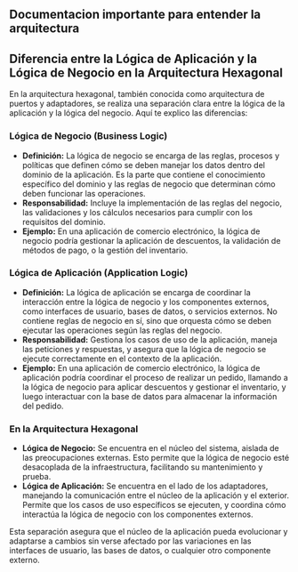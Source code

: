 ## Documentacion importante para entender la arquitectura



## Diferencia entre la Lógica de Aplicación y la Lógica de Negocio en la Arquitectura Hexagonal

En la arquitectura hexagonal, también conocida como arquitectura de puertos y adaptadores, se realiza una separación clara entre la lógica de la aplicación y la lógica del negocio. Aquí te explico las diferencias:

### Lógica de Negocio (Business Logic)
- **Definición:** La lógica de negocio se encarga de las reglas, procesos y políticas que definen cómo se deben manejar los datos dentro del dominio de la aplicación. Es la parte que contiene el conocimiento específico del dominio y las reglas de negocio que determinan cómo deben funcionar las operaciones.
- **Responsabilidad:** Incluye la implementación de las reglas del negocio, las validaciones y los cálculos necesarios para cumplir con los requisitos del dominio.
- **Ejemplo:** En una aplicación de comercio electrónico, la lógica de negocio podría gestionar la aplicación de descuentos, la validación de métodos de pago, o la gestión del inventario.

### Lógica de Aplicación (Application Logic)
- **Definición:** La lógica de aplicación se encarga de coordinar la interacción entre la lógica de negocio y los componentes externos, como interfaces de usuario, bases de datos, o servicios externos. No contiene reglas de negocio en sí, sino que orquesta cómo se deben ejecutar las operaciones según las reglas del negocio.
- **Responsabilidad:** Gestiona los casos de uso de la aplicación, maneja las peticiones y respuestas, y asegura que la lógica de negocio se ejecute correctamente en el contexto de la aplicación.
- **Ejemplo:** En una aplicación de comercio electrónico, la lógica de aplicación podría coordinar el proceso de realizar un pedido, llamando a la lógica de negocio para aplicar descuentos y gestionar el inventario, y luego interactuar con la base de datos para almacenar la información del pedido.

### En la Arquitectura Hexagonal
- **Lógica de Negocio:** Se encuentra en el núcleo del sistema, aislada de las preocupaciones externas. Esto permite que la lógica de negocio esté desacoplada de la infraestructura, facilitando su mantenimiento y prueba.
- **Lógica de Aplicación:** Se encuentra en el lado de los adaptadores, manejando la comunicación entre el núcleo de la aplicación y el exterior. Permite que los casos de uso específicos se ejecuten, y coordina cómo interactúa la lógica de negocio con los componentes externos.

Esta separación asegura que el núcleo de la aplicación pueda evolucionar y adaptarse a cambios sin verse afectado por las variaciones en las interfaces de usuario, las bases de datos, o cualquier otro componente externo.
